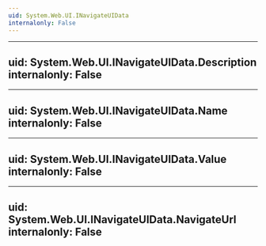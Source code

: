 ```yaml
---
uid: System.Web.UI.INavigateUIData
internalonly: False
---
```


---
uid: System.Web.UI.INavigateUIData.Description
internalonly: False
---

---
uid: System.Web.UI.INavigateUIData.Name
internalonly: False
---

---
uid: System.Web.UI.INavigateUIData.Value
internalonly: False
---

---
uid: System.Web.UI.INavigateUIData.NavigateUrl
internalonly: False
---
